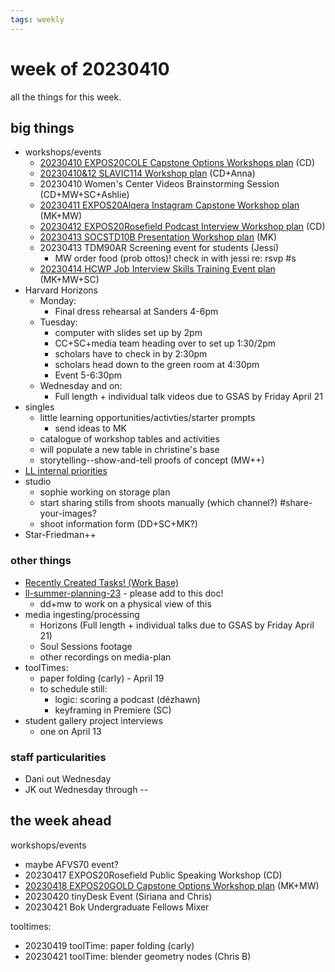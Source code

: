 ```yaml
---
tags: weekly
---
```


# week of 20230410

all the things for this week.

## big things
* workshops/events
    * [20230410 EXPOS20COLE Capstone Options Workshops plan](/m27inbnLRY-o0LKORUJLQQ) (CD)
    * [20230410&12 SLAVIC114 Workshop plan](/fwVaXwy2SeuHo_d8IfSLKA) (CD+Anna)
    * 20230410 Women's Center Videos Brainstorming Session (CD+MW+SC+Ashlie)
    * [20230411 EXPOS20Alqera Instagram Capstone Workshop plan](/R73rNVmDQ8W7e8bFaUcvwA) (MK+MW)
    * [20230412 EXPOS20Rosefield Podcast Interview Workshop plan](/7PW8M366Rl6IEi7oYkcRhg) (CD)
    * [20230413 SOCSTD10B Presentation Workshop plan](/T3eh-ckQTxCj2MjOn-HjuA) (MK)
    * 20230413 TDM90AR Screening event for students (Jessi)
        * MW order food (prob ottos)! check in with jessi re: rsvp #s
    * [20230414 HCWP Job Interview Skills Training Event plan](/WxdzFmS-SOePc5fBVGfo-g) (MK+MW+SC)
* Harvard Horizons
    * Monday: 
        * Final dress rehearsal at Sanders 4-6pm
    * Tuesday:
        * computer with slides set up by 2pm
        * CC+SC+media team heading over to set up 1:30/2pm
        * scholars have to check in by 2:30pm
        * scholars head down to the green room at 4:30pm 
        * Event 5-6:30pm
    * Wednesday and on:
        * Full length + individual talk videos due to GSAS by Friday April 21
* singles 
    * little learning opportunities/activties/starter prompts
        * send ideas to MK
    * catalogue of workshop tables and activities
    * will populate a new table in christine's base
    * storytelling--show-and-tell proofs of concept (MW++)
* [LL internal priorities](/o96eQvz7Q_26-lOEt5cwpw)
* studio
    * sophie working on storage plan
    * start sharing stills from shoots manually (which channel?) #share-your-images?
    * shoot information form (DD+SC+MK?)
* Star-Friedman++


### other things
* [Recently Created Tasks! (Work Base)](https://airtable.com/appOZgrtA6p39x0mD/tblw2qHSWFA5VavYW/viwR7ZpD5MhtoznSO?blocks=hide)
* [ll-summer-planning-23](/jCXRNVq9QT21KT1OrKVjMA) - please add to this doc!
    * dd+mw to work on a physical view of this
* media ingesting/processing
    * Horizons (Full length + individual talks due to GSAS by Friday April 21)
    * Soul Sessions footage
    * other recordings on media-plan
* toolTimes:
    * paper folding (carly) - April 19
    * to schedule still:
        * logic: scoring a podcast (dézhawn)
        * keyframing in Premiere (SC)
* student gallery project interviews
    * one on April 13


### staff particularities
* Dani out Wednesday
* JK out Wednesday through --

## the week ahead
workshops/events
* maybe AFVS70 event?
* 20230417 EXPOS20Rosefield Public Speaking Workshop (CD)
* [20230418 EXPOS20GOLD Capstone Options Workshop plan](/uRAezIAwQRmVINQGcl97JA) (MK+MW)
* 20230420 tinyDesk Event (Siriana and Chris)
* 20230421 Bok Undergraduate Fellows Mixer

tooltimes:
* 20230419 toolTime: paper folding (carly)
* 20230421 toolTime: blender geometry nodes (Chris B)